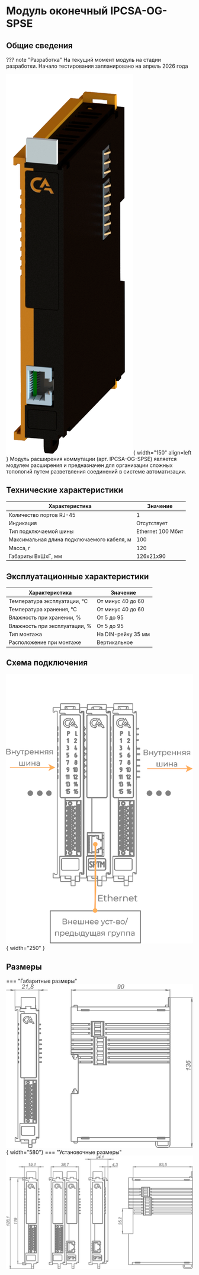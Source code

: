 # Модуль оконечный IPCSA-OG-SPSE

## Общие сведения
??? note "Разработка"
    На текущий момент модуль на стадии разработки. Начало тестирования запланировано на апрель 2026 года

<div class="grid cards" markdown>

![Image title](../img/modules/SPSE.png){ width="150" align=left  }
Модуль расширения коммутации (арт. IPCSA-OG-SPSE) является модулем расширения и предназначен для организации сложных топологий путем разветвления соединений в системе автоматизации.  

</div>


## Технические характеристики 
| Характеристика                             | Значение          |
|--------------------------------------------|-------------------|
| Количество портов RJ-45                    | 1                 |
| Индикация                                  | Отсутствует       |
| Тип подключаемой шины                      | Ethernet 100 Мбит |
| Максимальная длина подключаемого кабеля, м | 100               |
| Масса, г                                   | 120               |
| Габариты ВхШхГ, мм                         | 126х21х90         |

## Эксплуатационные характеристики
| Характеристика                   | Значение           |
| -------------------------------- | -                  |
| Температура эксплуатации, °С     | От минус 40 до 60  |
| Температура хранения, °С         | От минус 40 до 60  |
| Влажность при хранении, %	       | От 5 до 95         |
| Влажность при эксплуатации, %    | От 5 до 95         |
| Тип монтажа                      | На DIN-рейку 35 мм |
| Расположение при монтаже         | Вертикальное       |

## Схема подключения

![Image title](../img/connection/SPSE.png){ width="250"  }


## Размеры

=== "Габаритные размеры" 
    ![Image title](../img/dimensions/overall_dimensions_extensions.png){ width="580"}
=== "Установочные размеры"
    ![alt text](../img/dimensions/installation_dimensions.png) 




